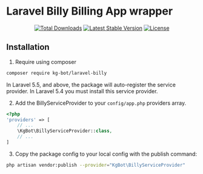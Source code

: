 # Laravel Billy Billing App wrapper

<p align="center"> 
<a href="https://packagist.org/packages/kg-bot/laravel-billy"><img src="https://img.shields.io/packagist/dt/kg-bot/laravel-billy.svg?style=flat-square" alt="Total Downloads"></a>
<a href="https://packagist.org/packages/kg-bot/laravel-billy"><img src="https://img.shields.io/packagist/v/kg-bot/laravel-billy.svg?style=flat-square" alt="Latest Stable Version"></a>
<a href="https://packagist.org/packages/kg-bot/laravel-billy"><img src="https://img.shields.io/packagist/l/kg-bot/laravel-billy.svg?style=flat-square" alt="License"></a>
</p>

## Installation

1. Require using composer

``` bash
composer require kg-bot/laravel-billy
```

In Laravel 5.5, and above, the package will auto-register the service provider. In Laravel 5.4 you must install this service provider.

2. Add the BillyServiceProvider to your `config/app.php` providers array.

``` php
<?php 
'providers' => [
    // ...
    \KgBot\BillyServiceProvider::class,
    // ...
]
```

3. Copy the package config to your local config with the publish command: 

``` bash
php artisan vendor:publish --provider="KgBot\BillyServiceProvider"
```